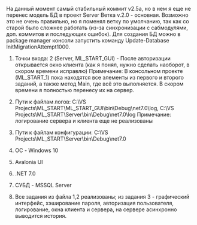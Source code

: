 На данный момент самый стабильный коммит v2.5a, но в нем я еще не перенес модель БД в проект Server
Ветка v.2.0 - основная. Возможно это не очень правильно, но я поменял ветку по умолчанию, так как со старой было сложнее работать (из-за синхронизации с сабмодулями, доп. коммитов и последующих ошибок). 
Для создания БД можно в package manager консоли запустить команду Update-Database InitMigrationAttempt1000.

1) Точки входа: 2 (Server, ML_START_GUI) - После авторизации открывается окно клиента (как я понял, нужно сделать наоборот, в скором времени исправлю)
Примечание: В консольном проекте (ML_START_1) пока находятся все элементы из первого и второго заданий, а также метод Main, где всё это выполняется. В скором времени я полностью перенесу их на сервер.

2) Пути к файлам логов: C:\VS Projects\ML_START\ML_START_GUI\bin\Debug\net7.0\log, C:\VS Projects\ML_START\Server\bin\Debug\net7.0\log
Примечание: логирование сервера и клиента еще не реализованы  
3) Пути к файлам конфигурации: C:\VS Projects\ML_START\Server\bin\Debug\net7.0  
4) ОС - Windows 10    
5) Avalonia UI   
6) .NET 7.0
7) СУБД - MSSQL Server    
8) Все задания из файла 1,2 реализованы; из задания 3 - графический интерфейс, хэширование пароля, авторизация пользователя, логирование, окна клиента и сервера, на сервере асинхронно выводится история.
